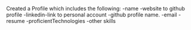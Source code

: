 Created a Profile which includes the following:
    -name 
    -website to github profile
    -linkedin-link to personal account
    -github profile name.
    -email
    -resume
    -proficientTechnologies
    -other skills